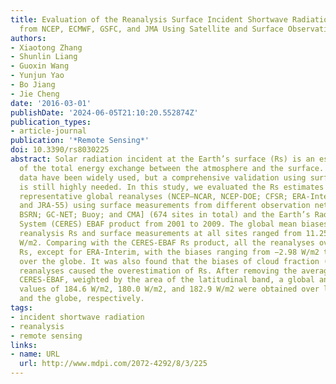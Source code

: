 ```yaml
---
title: Evaluation of the Reanalysis Surface Incident Shortwave Radiation Products
  from NCEP, ECMWF, GSFC, and JMA Using Satellite and Surface Observations
authors:
- Xiaotong Zhang
- Shunlin Liang
- Guoxin Wang
- Yunjun Yao
- Bo Jiang
- Jie Cheng
date: '2016-03-01'
publishDate: '2024-06-05T21:10:20.552874Z'
publication_types:
- article-journal
publication: '*Remote Sensing*'
doi: 10.3390/rs8030225
abstract: Solar radiation incident at the Earth’s surface (Rs) is an essential component
  of the total energy exchange between the atmosphere and the surface. Reanalysis
  data have been widely used, but a comprehensive validation using surface measurements
  is still highly needed. In this study, we evaluated the Rs estimates from six current
  representative global reanalyses (NCEP–NCAR, NCEP-DOE; CFSR; ERA-Interim; MERRA;
  and JRA-55) using surface measurements from different observation networks [GEBA;
  BSRN; GC-NET; Buoy; and CMA] (674 sites in total) and the Earth’s Radiant Energy
  System (CERES) EBAF product from 2001 to 2009. The global mean biases between the
  reanalysis Rs and surface measurements at all sites ranged from 11.25 W/m2 to 49.80
  W/m2. Comparing with the CERES-EBAF Rs product, all the reanalyses overestimate
  Rs, except for ERA-Interim, with the biases ranging from −2.98 W/m2 to 21.97 W/m2
  over the globe. It was also found that the biases of cloud fraction (CF) in the
  reanalyses caused the overestimation of Rs. After removing the averaged bias of
  CERES-EBAF, weighted by the area of the latitudinal band, a global annual mean Rs
  values of 184.6 W/m2, 180.0 W/m2, and 182.9 W/m2 were obtained over land, ocean,
  and the globe, respectively.
tags:
- incident shortwave radiation
- reanalysis
- remote sensing
links:
- name: URL
  url: http://www.mdpi.com/2072-4292/8/3/225
---
```

